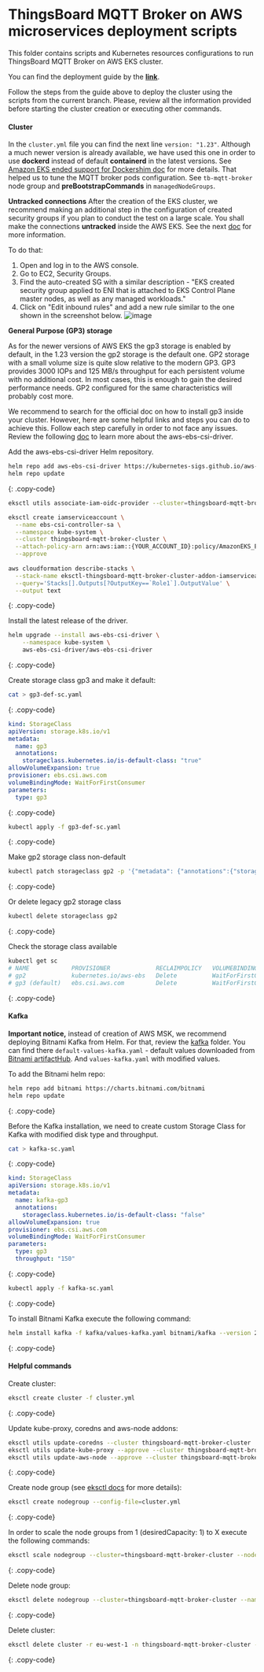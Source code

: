 # ThingsBoard MQTT Broker on AWS microservices deployment scripts

This folder contains scripts and Kubernetes resources configurations to run ThingsBoard MQTT Broker on AWS EKS
cluster.

You can find the deployment guide by the
[**link**](https://thingsboard.io/docs/mqtt-broker/install/cluster/aws-cluster-setup/).

Follow the steps from the guide above to deploy the cluster using the scripts from the current branch.
Please, review all the information provided before starting the cluster creation or executing other commands.

#### Cluster

In the `cluster.yml` file you can find the next line `version: "1.23"`. Although a much newer version is already
available, we have used this one in order to
use **dockerd** instead of default **containerd** in the latest versions.
See [Amazon EKS ended support for Dockershim doc](https://docs.aws.amazon.com/eks/latest/userguide/dockershim-deprecation.html)
for more details.
That helped us to tune the MQTT broker pods configuration. See `tb-mqtt-broker` node group and **preBootstrapCommands**
in `managedNodeGroups`.

**Untracked connections**
After the creation of the EKS cluster, we recommend making an additional step in the configuration of created security
groups
if you plan to conduct the test on a large scale. You shall make the connections **untracked** inside the AWS EKS.
See the
next [doc](https://docs.aws.amazon.com/AWSEC2/latest/UserGuide/security-group-connection-tracking.html#untracked-connections)
for more information.

To do that:

1. Open and log in to the AWS console.
2. Go to EC2, Security Groups.
3. Find the auto-created SG with a similar description - "EKS created security group applied to ENI that is attached to
   EKS Control Plane master nodes, as well as any managed workloads."
4. Click on "Edit inbound rules" and add a new rule similar to the one shown in the screenshot below.
   ![image](/images/sg.png)

**General Purpose (GP3) storage**

As for the newer versions of AWS EKS the gp3 storage is enabled by default, in the 1.23 version the gp2 storage is the
default one.
GP2 storage with a small volume size is quite slow relative to the modern GP3.
GP3 provides 3000 IOPs and 125 MB/s throughput for each persistent volume with no additional cost. In most cases, this
is enough to gain the
desired performance needs. GP2 configured for the same characteristics will probably cost more.

We recommend to search for the official doc on how to install gp3 inside your cluster. However, here are some helpful
links and steps you can do to achieve this.
Follow each step carefully in order to not face any issues.
Review the following [doc](https://github.com/kubernetes-sigs/aws-ebs-csi-driver/blob/master/docs/install.md) to learn
more about the aws-ebs-csi-driver.

Add the aws-ebs-csi-driver Helm repository.

```bash
helm repo add aws-ebs-csi-driver https://kubernetes-sigs.github.io/aws-ebs-csi-driver
helm repo update
```

{: .copy-code}

```bash
eksctl utils associate-iam-oidc-provider --cluster=thingsboard-mqtt-broker-cluster --approve

eksctl create iamserviceaccount \
  --name ebs-csi-controller-sa \
  --namespace kube-system \
  --cluster thingsboard-mqtt-broker-cluster \
  --attach-policy-arn arn:aws:iam::{YOUR_ACCOUNT_ID}:policy/AmazonEKS_EBS_CSI_Driver_Policy \
  --approve
  
aws cloudformation describe-stacks \
  --stack-name eksctl-thingsboard-mqtt-broker-cluster-addon-iamserviceaccount-kube-system-ebs-csi-controller-sa \
  --query='Stacks[].Outputs[?OutputKey==`Role1`].OutputValue' \
  --output text
```

{: .copy-code}

Install the latest release of the driver.

```bash
helm upgrade --install aws-ebs-csi-driver \
    --namespace kube-system \
    aws-ebs-csi-driver/aws-ebs-csi-driver
```

{: .copy-code}

Create storage class gp3 and make it default:

```bash
cat > gp3-def-sc.yaml
```

{: .copy-code}

```yaml
kind: StorageClass
apiVersion: storage.k8s.io/v1
metadata:
  name: gp3
  annotations:
    storageclass.kubernetes.io/is-default-class: "true"
allowVolumeExpansion: true
provisioner: ebs.csi.aws.com
volumeBindingMode: WaitForFirstConsumer
parameters:
  type: gp3
```

{: .copy-code}

```bash
kubectl apply -f gp3-def-sc.yaml
```

{: .copy-code}

Make gp2 storage class non-default

```bash
kubectl patch storageclass gp2 -p '{"metadata": {"annotations":{"storageclass.kubernetes.io/is-default-class":"false"}}}'
```

{: .copy-code}

Or delete legacy gp2 storage class

```bash
kubectl delete storageclass gp2
```

{: .copy-code}

Check the storage class available

```bash
kubectl get sc
# NAME            PROVISIONER             RECLAIMPOLICY   VOLUMEBINDINGMODE      ALLOWVOLUMEEXPANSION   AGE
# gp2             kubernetes.io/aws-ebs   Delete          WaitForFirstConsumer   false                  46m
# gp3 (default)   ebs.csi.aws.com         Delete          WaitForFirstConsumer   true                   14s
```

{: .copy-code}

#### Kafka

**Important notice,** instead of creation of AWS MSK, we recommend deploying Bitnami Kafka from Helm.
For that, review the [kafka](/k8s/aws/kafka) folder.
You can find there `default-values-kafka.yaml` - default values downloaded
from [Bitnami artifactHub](https://artifacthub.io/packages/helm/bitnami/kafka).
And `values-kafka.yaml` with modified values.

To add the Bitnami helm repo:

```bash
helm repo add bitnami https://charts.bitnami.com/bitnami
helm repo update
```

{: .copy-code}

Before the Kafka installation, we need to create custom Storage Class for Kafka with modified disk type and throughput.

```bash
cat > kafka-sc.yaml
```

{: .copy-code}

```yaml
kind: StorageClass
apiVersion: storage.k8s.io/v1
metadata:
  name: kafka-gp3
  annotations:
    storageclass.kubernetes.io/is-default-class: "false"
allowVolumeExpansion: true
provisioner: ebs.csi.aws.com
volumeBindingMode: WaitForFirstConsumer
parameters:
  type: gp3
  throughput: "150"
```

{: .copy-code}

```bash
kubectl apply -f kafka-sc.yaml
```

{: .copy-code}

To install Bitnami Kafka execute the following command:

```bash
helm install kafka -f kafka/values-kafka.yaml bitnami/kafka --version 21.4.4
```

{: .copy-code}

#### Helpful commands

Create cluster:

```bash
eksctl create cluster -f cluster.yml
```

{: .copy-code}

Update kube-proxy, coredns and aws-node addons:

```bash
eksctl utils update-coredns --cluster thingsboard-mqtt-broker-cluster
eksctl utils update-kube-proxy --approve --cluster thingsboard-mqtt-broker-cluster
eksctl utils update-aws-node --approve --cluster thingsboard-mqtt-broker-cluster
```

{: .copy-code}

Create node group (see [eksctl docs](https://eksctl.io/usage/managing-nodegroups/#include-and-exclude-rules) for more
details):

```bash
eksctl create nodegroup --config-file=cluster.yml
```

{: .copy-code}

In order to scale the node groups from 1 (desiredCapacity: 1) to X execute the following commands:

```bash
eksctl scale nodegroup --cluster=thingsboard-mqtt-broker-cluster --nodes=X tb-mqtt-broker
```
{: .copy-code}

Delete node group:

```bash
eksctl delete nodegroup --cluster=thingsboard-mqtt-broker-cluster --name=tb-mqtt-broker
```
{: .copy-code}

Delete cluster:

```bash
eksctl delete cluster -r eu-west-1 -n thingsboard-mqtt-broker-cluster -w
```
{: .copy-code}

